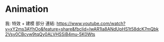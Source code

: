# Animation

我: 特效 + 建模 部分
連結: https://www.youtube.com/watch?v=xY2ms3AYhOo&feature=share&fbclid=IwAR1la8ANdUpHS1t58dcK7mQbk2Vsy0CBcvw9tqQy0ALVHSSiB4mu-5K0Wts

